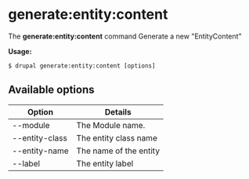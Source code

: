 # generate:entity:content
The **generate:entity:content** command Generate a new "EntityContent"

**Usage:**
```
$ drupal generate:entity:content [options] 
```

## Available options
Option | Details
-------|-------------
--module | The Module name.
--entity-class | The entity class name
--entity-name | The name of the entity
--label | The entity label

